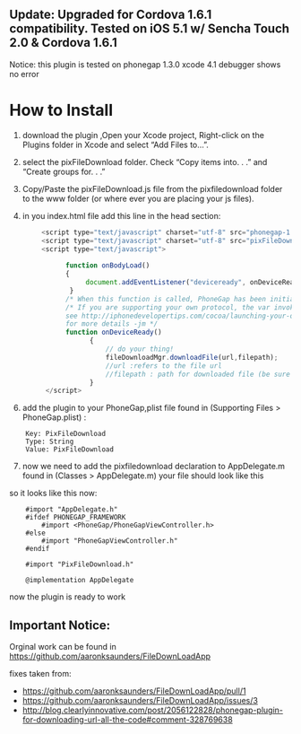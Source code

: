 Update: Upgraded for Cordova 1.6.1 compatibility. 
Tested on iOS 5.1 w/ Sencha Touch 2.0 & Cordova 1.6.1
--------------------------------------------------------------------------

Notice: this plugin is tested on phonegap 1.3.0 xcode 4.1 debugger shows no error

# How to Install

1. download the plugin ,Open your Xcode project, Right-click on the Plugins folder in Xcode and select “Add Files to…”.

2. select the pixFileDownload folder. Check “Copy items into. . .” and “Create groups for. . .” 

3. Copy/Paste the pixFileDownload.js file from the pixfiledownload folder to the www folder (or where ever you are placing your js files).

5. in you index.html file add this line in the head section:

```javascript
		<script type="text/javascript" charset="utf-8" src="phonegap-1.3.0.js"></script>
        <script type="text/javascript" charset="utf-8" src="pixFileDownload.js"></script>
		<script type="text/javascript">
    
              function onBodyLoad()
              {		
                   document.addEventListener("deviceready", onDeviceReady, false);
               }
              /* When this function is called, PhoneGap has been initialized and is ready to roll */
              /* If you are supporting your own protocol, the var invokeString will contain any arguments to the app launch.
              see http://iphonedevelopertips.com/cocoa/launching-your-own-application-via-a-custom-url-scheme.html
              for more details -jm */
              function onDeviceReady()
	                {   
	                    // do your thing!
                        fileDownloadMgr.downloadFile(url,filepath);
						//url :refers to the file url
						//filepath : path for downloaded file (be sure to put /www/your downloadfolder name/filename)
	                }
		 </script>
```

6. add the plugin to your PhoneGap,plist file found in (Supporting Files > PhoneGap.plist) :

```
	Key: PixFileDownload
	Type: String
	Value: PixFileDownload
```

7. now we need to add the pixfiledownload declaration to AppDelegate.m  found in (Classes > AppDelegate.m) your file should look like this

so it looks like this now:

```
	#import "AppDelegate.h"
	#ifdef PHONEGAP_FRAMEWORK
		#import <PhoneGap/PhoneGapViewController.h>
	#else
		#import "PhoneGapViewController.h"
	#endif

	#import "PixFileDownload.h"

	@implementation AppDelegate
```

now the plugin is ready to work 


## Important Notice:

Orginal work can be found in https://github.com/aaronksaunders/FileDownLoadApp

fixes taken from:

* https://github.com/aaronksaunders/FileDownLoadApp/pull/1
* https://github.com/aaronksaunders/FileDownLoadApp/issues/3
* http://blog.clearlyinnovative.com/post/2056122828/phonegap-plugin-for-downloading-url-all-the-code#comment-328769638
